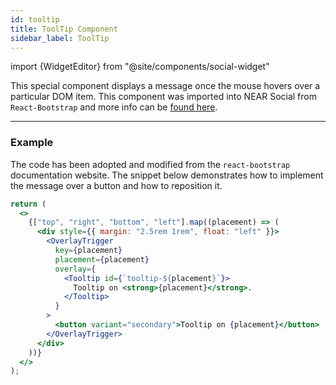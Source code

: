 ```yaml
---
id: tooltip
title: ToolTip Component
sidebar_label: ToolTip
---
```


import {WidgetEditor} from "@site/components/social-widget"

This special component displays a message once the mouse hovers over a particular DOM item. This component was imported into NEAR Social from `React-Bootstrap` and more info can be [found here](https://react-bootstrap.netlify.app/docs/components/overlays#tooltips).

<hr class="subsection" />

### Example

The code has been adopted and modified from the `react-bootstrap` documentation website. The snippet below demonstrates how to implement the message over a button and how to reposition it.

<WidgetEditor id='1' height="120px">

```jsx
return (
  <>
    {["top", "right", "bottom", "left"].map((placement) => (
      <div style={{ margin: "2.5rem 1rem", float: "left" }}>
        <OverlayTrigger
          key={placement}
          placement={placement}
          overlay={
            <Tooltip id={`tooltip-${placement}`}>
              Tooltip on <strong>{placement}</strong>.
            </Tooltip>
          }
        >
          <button variant="secondary">Tooltip on {placement}</button>
        </OverlayTrigger>
      </div>
    ))}
  </>
);
```

</WidgetEditor>
